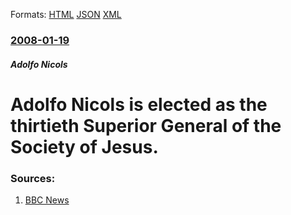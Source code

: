 
Formats: [HTML](/news/2008/01/19/adolfo-nicolas-is-elected-as-the-thirtieth-superior-general-of-the-society-of-jesus.html)  [JSON](/news/2008/01/19/adolfo-nicolas-is-elected-as-the-thirtieth-superior-general-of-the-society-of-jesus.json)  [XML](/news/2008/01/19/adolfo-nicolas-is-elected-as-the-thirtieth-superior-general-of-the-society-of-jesus.xml)  

### [2008-01-19](/news/2008/01/19/index.md)

##### Adolfo Nicols
#  Adolfo Nicols is elected as the thirtieth Superior General of the Society of Jesus. 




### Sources:

1. [BBC News](http://news.bbc.co.uk/2/hi/europe/7198512.stm)
